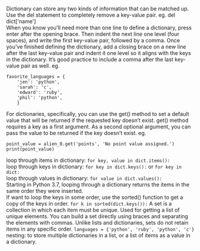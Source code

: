 Dictionary can store any two kinds of information that can be matched up.  
Use the del statement to completely remove a key-value pair. eg. del dict['name']  
When you know you’ll need more than one line to define a dictionary, press enter after the opening brace. Then indent the next line one level (four spaces), and write the first key-value pair, followed by a comma. Once you’ve finished defining the dictionary, add a closing brace on a new line after the last key-value pair and indent it one level so it aligns with the keys in the dictionary. It’s good practice to include a comma after the
last key-value pair as well. eg.
```
favorite_languages = {
    'jen': 'python',
    'sarah': 'c',
    'edward': 'ruby',
    'phil': 'python',
    }
```
For dictionaries, specifically, you can use the get() method to set a default value that will be returned if the requested key doesn’t exist. get() method requires a key as a first argument. As a second optional argument, you can pass the value to be returned if the key doesn’t exist. eg.
```
point_value = alien_0.get('points', 'No point value assigned.')
print(point_value)
```
loop through items in dictionary: `for key, value in dict.items():`  
loop through keys in dictionary: `for key in dict.keys():` or `for key in dict:`  
loop through values in dictionary: `for value in dict.values():`  
Starting in Python 3.7, looping through a dictionary returns the items in the same order they were inserted.  
If want to loop the keys in some order, use the sorted() function to get a copy of the keys in order. `for k in sorted(dict.keys()):`
A set is a collection in which each item must be unique. Used for getting a list of unique elements. You can build a set directly using braces and separating the elements with commas. Unlike lists and dictionaries, sets do not retain items in any specific order. `languages = {'python', 'ruby', 'python', 'c'} `
nesting: to store multiple dictionaries in a list, or a list of items as a value in a dictionary.